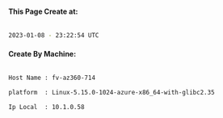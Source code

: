 
   
#### This Page Create at:

```bash

2023-01-08 - 23:22:54 UTC

```

#### Create By Machine:

```bash

Host Name : fv-az360-714

platform  : Linux-5.15.0-1024-azure-x86_64-with-glibc2.35

Ip Local  : 10.1.0.58

```

